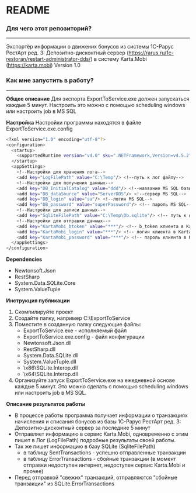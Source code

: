# README #

### Для чего этот репозиторий? ###
---
Экспортёр информации о движених бонусов из системы 1С-Рарус РестАрт ред. 3: Депозитно-дисконтный сервер (https://rarus.ru/1c-restoran/restart-administrator-dds/) в систему Karta.Mobi (https://karta.mobi)
Version 1.0

### Как мне запустить в работу? ###
---
**Общее описание**
Для экспорта ExportToService.exe должен запускаться каждые 5 минут. 
Настроить это можно с помощью scheduling windows или настроить job в MS SQL  

**Настройка**
Настройки программы находятся в файле ExportToService.exe.config	

```sh
<?xml version="1.0" encoding="utf-8"?>
<configuration>
  <startup> 
    <supportedRuntime version="v4.0" sku=".NETFramework,Version=v4.5.2"/>
  </startup>
  <appSettings>
    <!--Настройки для хранения лога-->
    <add key="LogFilePath" value="C:\Temp"/> <!--путь к лог файлу-->
    <!--Настройки для получения данных-->
    <add key="DB_InitialCatalog" value="ddd"/> <!--название MS SQL базы-->
    <add key="DB_dataSource" value="ServerDDS"/> <!--сервер MS SQL-->
    <add key="DB_login" value="sa"/> <!--логин MS SQL-->
    <add key="DB_password" value="superPassword"/> <!-- пароль MS SQL-->
    <!--Настройки для записи данных-->
    <add key="SqliteFilePath" value="C:\Temp\Db.sqlite"/> <!-- путь к файлу базы SQLite -->
    <!--Настройки для отправки данных-->
    <add key="KartaMobi_btoken" value="***"/> <!-- b_token клиента в Karta.Mobi -->
    <add key="KartaMobi_login" value="***"/> <!-- логин клиента в Karta.Mobi -->
    <add key="KartaMobi_password" value="***"/> <!-- пароль клиента в Karta.Mobi -->
  </appSettings>
</configuration>
```

**Dependencies**
* Newtonsoft.Json
* RestSharp
* System.Data.SQLite.Core
* System.ValueTuple

**Инструкция публикации**
1. Скомпилируйте проект
2. Создайте папку, например C:\ExportToService
3. Поместите в созданную папку следующие файлы:
    * ExportToService.exe - исполняемый файл
    * ExportToService.exe.config - файл конфигурации
    * Newtonsoft.Json.dll
    * RestSharp.dll
    * System.Data.SQLite.dll
    * System.ValueTuple.dll
    * \x86\SQLite.Interop.dll
    * \x64\SQLite.Interop.dll
4. Организуйте запуск ExportToService.exe на ежедневной основе каждые 5 минут. Это можно сделать с помощью scheduling windows или настроить job в MS SQL.  
		
**Описание результатов работы**
* В процессе работы программа получает информации о транзакциях начисления и списания бонусов из базы 1С-Рарус РестАрт ред. 3: Депозитно-дисконтный сервер за последние 5 минут
* Отправляет информацию в сервис Karta.Mobi, одновременно с этим пишет в Лог (LogFilePath) подробные результаты своей работы.
* Так же пишет информацию в базу SQLite (SqliteFilePath) 
    * в таблицу SentTransactions - успешно отправленные транзакции
    * в таблицу ErrorTransactions - сбойные транзакции (в момент отправки недоступен интернет, недоступен сервис Karta.Mobi и прочее)
* Перед отправкой "свежих" транзакций, отправляются "сбойные транзакции" из SQLite.ErrorTransactions
